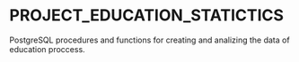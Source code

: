 # PROJECT_EDUCATION_STATICTICS
PostgreSQL procedures and functions for creating and analizing the data of education proccess. 
